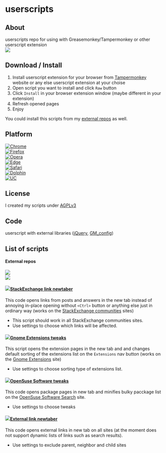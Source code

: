 # userscripts

## About
userscripts repo for using with Greasemonkey/Tampermonkey or other userscript extension  
[![](https://img.shields.io/badge/Paypal-donate_me-blue.svg?longCache=true&colorA=778899&colorB=00bfff&logo=paypal)](https://www.paypal.me/almaceleste "paypal | donate me")  

## Download / Install
 1. Install userscript extension for your browser from [Tampermonkey](https://tampermonkey.net/) website or any else userscript extension at your choise  
 2. Open script you want to install and click `Raw` button  
 3. Click `Install` in your browser extension window (maybe different in your extension)  
 4. Refresh opened pages  
 5. Enjoy  
 
 You could install this scripts from my [external repos](#external-repos) as well. 

## Platform
[![Chrome](https://img.shields.io/badge/Chrome-Linux,_Windows,_Mac,_Chrome_OS-lightgrey.svg)](https://tampermonkey.net/?browser=chrome)  
[![Firefox](https://img.shields.io/badge/Firefox-Linux,_Windows,_Mac-lightgrey.svg)](https://tampermonkey.net/?browser=firefox)  
[![Opera](https://img.shields.io/badge/Opera-Linux,_Windows,_Mac-lightgrey.svg)](https://tampermonkey.net/?browser=opera)  
[![Edge](https://img.shields.io/badge/Edge-Windows-lightgrey.svg)](https://tampermonkey.net/?browser=edge)  
[![Safari](https://img.shields.io/badge/Safari-Mac-lightgrey.svg)](https://tampermonkey.net/?browser=safari)  
[![Dolphin](https://img.shields.io/badge/Dolphin-Android-lightgrey.svg)](https://tampermonkey.net/?browser=dolphin)  
[![UC](https://img.shields.io/badge/UC-Android-lightgrey.svg)](https://tampermonkey.net/?browser=ucweb)  

## License
I created my scripts under [AGPLv3](https://www.gnu.org/licenses/agpl.html)

## Code
userscript with external libraries ([jQuery](https://jquery.com/), [GM_config](https://github.com/sizzlemctwizzle/GM_config/wiki))

## List of scripts 
#### External repos
[![](https://img.shields.io/badge/OpenUserJS-almaceleste-green.svg?longCache=true&colorA=778899&colorB=00bfff)](https://openuserjs.org/users/almaceleste/scripts "openuserjs | almaceleste")  
[![](https://img.shields.io/badge/Greasy_Fork-almaceleste-green.svg?longCache=true&colorA=778899&colorB=00bfff)](https://greasyfork.org/en/users/174037-almaceleste "greasy fork | almaceleste")  

#### [![](https://cdn1.iconfinder.com/data/icons/simple-icons/16/stackexchange-16-black.png)StackExchange link newtaber](../../raw/master/StackExchange_link_newtaber.user.js 'install')  
This code opens links from posts and answers in the new tab instead of annoying in-place opening without `<Ctrl>` button or anything else just in ordinary way (works on the [StackExchange communities](https://stackexchange.org) sites)  
* This script should work in all StackExchange communities sites.  
* Use settings to choose which links will be affected.  

#### [![](https://cdn1.iconfinder.com/data/icons/system-shade-circles/512/gnome-16.png)Gnome Extensions tweaks](../../raw/master/Gnome_Extensions_tweaks.user.js 'install')  
This script opens the extension pages in the new tab and and changes default sorting of the extensions list on the `Extensions` nav button (works on the [Gnome Extensions](https://extensions.gnome.org) site)  
* Use settings to choose sorting type of extensions list.    

#### [![](https://cdn1.iconfinder.com/data/icons/system-shade-circles/512/opensuse-16.png)OpenSuse Software tweaks](../../raw/master/OpenSuse_Software_tweaks.user.js 'install')  
This code opens package pages in new tab and minifies bulky pacckage list on the [OpenSuse Software Search](https://software.opensuse.org/search) site.  
* Use settings to choose tweaks  

#### [![](https://cdn1.iconfinder.com/data/icons/feather-2/24/external-link-16.png)External link newtaber](../../raw/master/External_link_newtaber.user.js 'install')  
This code opens external links in new tab on all sites (at the moment does not support dynamic lists of links such as search results).  
* Use settings to exclude parent, neighbor and child sites  

